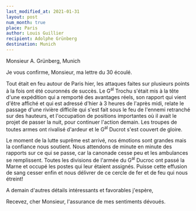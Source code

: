 ```yaml
---
last_modified_at: 2021-01-31
layout: post
num_month: true
place: Paris
author: Louis Guillier
recipient: Adolphe Grünberg
destination: Munich
---
```


Monsieur A. Grünberg, Munich


Je vous confirme, Monsieur, ma lettre du 30 écoulé.

Tout était en feu autour de Paris hier, les attaques faites
sur plusieurs points à la fois ont été couronnés de succès.
Le G<sup>al</sup> Trochu s'était mis à la tête d'une expédition qui a remporté
des avantages réels, son rapport qui vient d'être affiché et qui est adressé
d'hier à 3 heures de l'après midi, relate le passage d'une rivière difficile
qui s'est fait sous le feu de l'ennemi retranché sur des hauteurs, et
l'occupation de positions importantes où il avait le projet de passer la nuit,
pour continuer l'action demain.
Les troupes de toutes armes ont rivalisé d'ardeur et le G<sup>al</sup> Ducrot s'est
couvert de gloire.

Le moment de la lutte suprême est arrivé, nos émotions sont grandes mais la
confiance nous soutient.
Nous attendons de minute en minute des rapports sur ce qui se passe, car la
canonade cesse peu et les ambulances se remplissent.
Toutes les divisions de l'armée du G<sup>al</sup> Ducroc ont passé la Marne et occupé les
postes qui leur étaient assignés.
Puisse cette effusion de sang cesser enfin et nous délivrer de ce cercle de fer
et de feu qui nous étreint!

A demain d'autres détails intéressants et favorables j'espère,

Recevez, cher Monsieur, l'assurance de mes sentiments dévoués.
